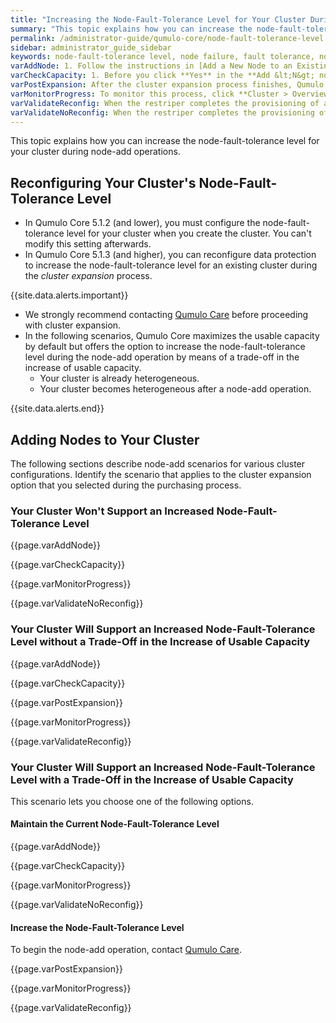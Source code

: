 ```yaml
---
title: "Increasing the Node-Fault-Tolerance Level for Your Cluster During Node-Add Operations"
summary: "This topic explains how you can increase the node-fault-tolerance level for your cluster during node-add operations."
permalink: /administrator-guide/qumulo-core/node-fault-tolerance-level.html
sidebar: administrator_guide_sidebar
keywords: node-fault-tolerance level, node failure, fault tolerance, node add, node-add, cluster expansion, expand, reconfiguration
varAddNode: 1. Follow the instructions in [Add a New Node to an Existing Qumulo Cluster](https://care.qumulo.com/hc/en-us/articles/360001070307) on Qumulo Care.
varCheckCapacity: 1. Before you click **Yes** in the **Add &lt;N&gt; nodes to cluster &lt;MyCluster&gt;?** dialog box, check that the projected capacity matches the expected capacity.
varPostExpansion: After the cluster expansion process finishes, Qumulo Core begins data protection reconfiguration automatically.
varMonitorProgress: To monitor this process, click **Cluster > Overview**. On the **Cluster** page, in the protection status section, you can view the rebalance phase status and the estimated time to completion.
varValidateReconfig: When the restriper completes the provisioning of additional usable capacity and data protection reconfiguration, the **Data Protected** section shows the increased node-fault-tolerance level.
varValidateNoReconfig: When the restriper completes the provisioning of additional usable capacity, the **Data Protected** section shows the same node-fault-tolerance level as before node-add.
---
```


This topic explains how you can increase the node-fault-tolerance level for your cluster during node-add operations.

## Reconfiguring Your Cluster's Node-Fault-Tolerance Level
* In Qumulo Core 5.1.2 (and lower), you must configure the node-fault-tolerance level for your cluster when you create the cluster. You can't modify this setting afterwards.
* In Qumulo Core 5.1.3 (and higher), you can reconfigure data protection to increase the node-fault-tolerance level for an existing cluster during the _cluster expansion_ process.

{{site.data.alerts.important}}
<ul>
  <li>We strongly recommend contacting <a href="https://care.qumulo.com/hc/en-us/articles/115008409408">Qumulo Care</a> before proceeding with cluster expansion.</li>
  <li>In the following scenarios, Qumulo Core maximizes the usable capacity by default but offers the option to increase the node-fault-tolerance level during the node-add operation by means of a trade-off in the increase of usable capacity.
    <ul>
      <li>Your cluster is already heterogeneous.</li>
      <li>Your cluster becomes heterogeneous after a node-add operation.</li>
    </ul>
  </li>
</ul>
{{site.data.alerts.end}}

## Adding Nodes to Your Cluster
The following sections describe node-add scenarios for various cluster configurations. Identify the scenario that applies to the cluster expansion option that you selected during the purchasing process.

### Your Cluster Won't Support an Increased Node-Fault-Tolerance Level
{{page.varAddNode}}

{{page.varCheckCapacity}}

{{page.varMonitorProgress}}

{{page.varValidateNoReconfig}}

### Your Cluster Will Support an Increased Node-Fault-Tolerance Level without a Trade-Off in the Increase of Usable Capacity
{{page.varAddNode}}

{{page.varCheckCapacity}}

{{page.varPostExpansion}}

{{page.varMonitorProgress}}

{{page.varValidateReconfig}}

### Your Cluster Will Support an Increased Node-Fault-Tolerance Level with a Trade-Off in the Increase of Usable Capacity
This scenario lets you choose one of the following options.

#### Maintain the Current Node-Fault-Tolerance Level
{{page.varAddNode}}

{{page.varCheckCapacity}}

{{page.varMonitorProgress}}

{{page.varValidateNoReconfig}}

#### Increase the Node-Fault-Tolerance Level
To begin the node-add operation, contact <a href="https://care.qumulo.com/hc/en-us/articles/115008409408">Qumulo Care</a>.

{{page.varPostExpansion}}

{{page.varMonitorProgress}}

{{page.varValidateReconfig}}
